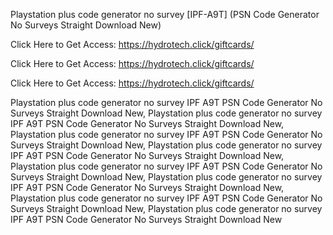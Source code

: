 Playstation plus code generator no survey [IPF-A9T] (PSN Code Generator No Surveys Straight Download New)

Click Here to Get Access: https://hydrotech.click/giftcards/

Click Here to Get Access: https://hydrotech.click/giftcards/

Click Here to Get Access: https://hydrotech.click/giftcards/

Playstation plus code generator no survey IPF A9T PSN Code Generator No Surveys Straight Download New, Playstation plus code generator no survey IPF A9T PSN Code Generator No Surveys Straight Download New, Playstation plus code generator no survey IPF A9T PSN Code Generator No Surveys Straight Download New, Playstation plus code generator no survey IPF A9T PSN Code Generator No Surveys Straight Download New, Playstation plus code generator no survey IPF A9T PSN Code Generator No Surveys Straight Download New, Playstation plus code generator no survey IPF A9T PSN Code Generator No Surveys Straight Download New, Playstation plus code generator no survey IPF A9T PSN Code Generator No Surveys Straight Download New, Playstation plus code generator no survey IPF A9T PSN Code Generator No Surveys Straight Download New
